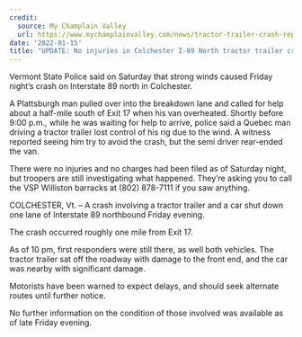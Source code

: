 ```yaml
---
credit:
  source: My Champlain Valley
  url: https://www.mychamplainvalley.com/news/tractor-trailer-crash-reported-on-i-89-in-colchester/
date: '2022-01-15'
title: "UPDATE: No injuries in Colchester I-89 North tractor trailer crash"
---
```

Vermont State Police said on Saturday that strong winds caused Friday night’s crash on Interstate 89 north in Colchester.

A Plattsburgh man pulled over into the breakdown lane and called for help about a half-mile south of Exit 17 when his van overheated. Shortly before 9:00 p.m., while he was waiting for help to arrive, police said a Quebec man driving a tractor trailer lost control of his rig due to the wind. A witness reported seeing him try to avoid the crash, but the semi driver rear-ended the van.

There were no injuries and no charges had been filed as of Saturday night, but troopers are still investigating what happened. They’re asking you to call the VSP Williston barracks at (802) 878-7111 if you saw anything.

COLCHESTER, Vt. – A crash involving a tractor trailer and a car shut down one lane of Interstate 89 northbound Friday evening.

The crash occurred roughly one mile from Exit 17.

As of 10 pm, first responders were still there, as well both vehicles. The tractor trailer sat off the roadway with damage to the front end, and the car was nearby with significant damage.

Motorists have been warned to expect delays, and should seek alternate routes until further notice.

No further information on the condition of those involved was available as of late Friday evening.
